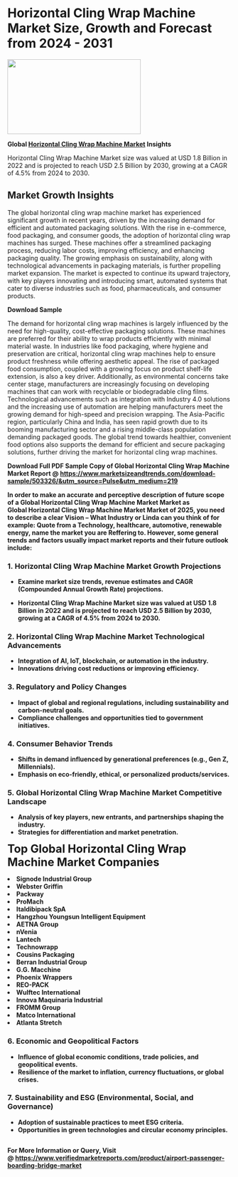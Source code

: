 <H1>Horizontal Cling Wrap Machine Market Size, Growth and Forecast from 2024 - 2031</H1><img class="aligncenter size-medium wp-image-584254" src="https://thirdeyenews.in/wp-content/uploads/2024/09/Global-Market-Research-300x168.jpeg" alt="" width="300" height="168" /><p><strong>Global&nbsp;<a href="https://www.marketsizeandtrends.com/download-sample/503326/&amp;utm_source=Pulse&amp;utm_medium=219">Horizontal Cling Wrap Machine Market</a> Insights</strong></p><p>Horizontal Cling Wrap Machine Market size was valued at USD 1.8 Billion in 2022 and is projected to reach USD 2.5 Billion by 2030, growing at a CAGR of 4.5% from 2024 to 2030.</p><p><h2>Market Growth Insights</h2> <p>The global horizontal cling wrap machine market has experienced significant growth in recent years, driven by the increasing demand for efficient and automated packaging solutions. With the rise in e-commerce, food packaging, and consumer goods, the adoption of horizontal cling wrap machines has surged. These machines offer a streamlined packaging process, reducing labor costs, improving efficiency, and enhancing packaging quality. The growing emphasis on sustainability, along with technological advancements in packaging materials, is further propelling market expansion. The market is expected to continue its upward trajectory, with key players innovating and introducing smart, automated systems that cater to diverse industries such as food, pharmaceuticals, and consumer products.</p> <p><strong>Download Sample</strong></p> <p>The demand for horizontal cling wrap machines is largely influenced by the need for high-quality, cost-effective packaging solutions. These machines are preferred for their ability to wrap products efficiently with minimal material waste. In industries like food packaging, where hygiene and preservation are critical, horizontal cling wrap machines help to ensure product freshness while offering aesthetic appeal. The rise of packaged food consumption, coupled with a growing focus on product shelf-life extension, is also a key driver. Additionally, as environmental concerns take center stage, manufacturers are increasingly focusing on developing machines that can work with recyclable or biodegradable cling films. Technological advancements such as integration with Industry 4.0 solutions and the increasing use of automation are helping manufacturers meet the growing demand for high-speed and precision wrapping. The Asia-Pacific region, particularly China and India, has seen rapid growth due to its booming manufacturing sector and a rising middle-class population demanding packaged goods. The global trend towards healthier, convenient food options also supports the demand for efficient and secure packaging solutions, further driving the market for horizontal cling wrap machines.</p> <p><strong></p><p><span class=""><strong>Download Full PDF Sample Copy of Global Horizontal Cling Wrap Machine Market Report</strong> @ <a href="https://www.marketsizeandtrends.com/download-sample/503326/&amp;utm_source=Pulse&amp;utm_medium=219" target="_blank">https://www.marketsizeandtrends.com/download-sample/503326/&amp;utm_source=Pulse&amp;utm_medium=219</a></span></p><p>In order to make an accurate and perceptive description of future scope of a Global&nbsp;Horizontal Cling Wrap Machine Market Market as Global&nbsp;Horizontal Cling Wrap Machine Market Market of 2025, you need to describe a clear Vision &ndash; What Industry or Linda can you think of for example: Quote from a Technology, healthcare, automotive, renewable energy, name the market you are Reffering to. However, some general trends and factors usually impact market reports and their future outlook include:</p><h3>1.&nbsp;<strong>Horizontal Cling Wrap Machine Market Growth Projections</strong></h3><ul><li>Examine market size trends, revenue estimates and CAGR (Compounded Annual Growth Rate) projections.</li><li><p>Horizontal Cling Wrap Machine Market size was valued at USD 1.8 Billion in 2022 and is projected to reach USD 2.5 Billion by 2030, growing at a CAGR of 4.5% from 2024 to 2030.</p></li></ul><h3>2.&nbsp;<strong>Horizontal Cling Wrap Machine Market Technological Advancements</strong></h3><ul><li>Integration of AI, IoT, blockchain, or automation in the industry.</li><li>Innovations driving cost reductions or improving efficiency.</li></ul><h3>3.&nbsp;<strong>Regulatory and Policy Changes</strong></h3><ul><li>Impact of global and regional regulations, including sustainability and carbon-neutral goals.</li><li>Compliance challenges and opportunities tied to government initiatives.</li></ul><h3>4.&nbsp;<strong>Consumer Behavior Trends</strong></h3><ul><li>Shifts in demand influenced by generational preferences (e.g., Gen Z, Millennials).</li><li>Emphasis on eco-friendly, ethical, or personalized products/services.</li></ul><h3>5.&nbsp;<strong>Global Horizontal Cling Wrap Machine Market Competitive Landscape</strong></h3><ul><li>Analysis of key players, new entrants, and partnerships shaping the industry.</li><li>Strategies for differentiation and market penetration.</li></ul><p data-pm-slice="1 1 []"><span style="color: inherit; font-family: inherit; font-size: 25px;">Top Global Horizontal Cling Wrap Machine Market Companies</span></p><div class="" data-test-id=""><p><li>Signode Industrial Group</li><li> Webster Griffin</li><li> Packway</li><li> ProMach</li><li> Italdibipack SpA</li><li> Hangzhou Youngsun Intelligent Equipment</li><li> AETNA Group</li><li> nVenia</li><li> Lantech</li><li> Technowrapp</li><li> Cousins Packaging</li><li> Berran Industrial Group</li><li> G.G. Macchine</li><li> Phoenix Wrappers</li><li> REO-PACK</li><li> Wulftec International</li><li> Innova Maquinaria Industrial</li><li> FROMM Group</li><li> Matco International</li><li> Atlanta Stretch</li></p></div><h3>6.&nbsp;<strong>Economic and Geopolitical Factors</strong></h3><ul><li>Influence of global economic conditions, trade policies, and geopolitical events.</li><li>Resilience of the market to inflation, currency fluctuations, or global crises.</li></ul><h3>7.&nbsp;<strong>Sustainability and ESG (Environmental, Social, and Governance)</strong></h3><ul><li>Adoption of sustainable practices to meet ESG criteria.</li><li>Opportunities in green technologies and circular economy principles.</li></ul><h2><strong style="font-size: 14px;">For More Information or Query, Visit @&nbsp;</strong><a style="background-color: #ffffff; font-size: 14px;" href="https://www.marketsizeandtrends.com/report/horizontal-cling-wrap-machine-market/" target="_blank">https://www.verifiedmarketreports.com/product/airport-passenger-boarding-bridge-market</a></h2>
